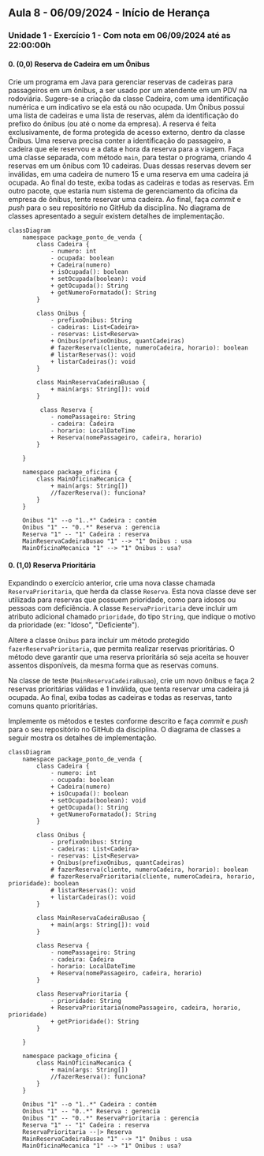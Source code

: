 ## Aula 8 - 06/09/2024 - Início de Herança

### Unidade 1 - Exercício 1 - Com nota em 06/09/2024 até as 22:00:00h

#### 0. (0,0) Reserva de Cadeira em um Ônibus

Crie um programa em Java para gerenciar reservas de cadeiras para passageiros em um ônibus, a ser usado por um atendente em um PDV na rodoviária. Sugere-se a criação da classe Cadeira, com uma identificação numérica e um indicativo se ela está ou não ocupada. Um Ônibus possui uma lista de cadeiras e uma lista de reservas, além da identificação do prefixo do ônibus (ou até o nome da empresa). A reserva é feita exclusivamente, de forma protegida de acesso externo, dentro da classe Ônibus. Uma reserva precisa conter a identificação do passageiro, a cadeira que ele reservou e a data e hora da reserva para a viagem. Faça uma classe separada, com método ```main```, para testar o programa, criando 4 reservas em um ônibus com 10 cadeiras. Duas dessas reservas devem ser inválidas, em uma cadeira de numero 15 e uma reserva em uma cadeira já ocupada. Ao final do teste, exiba todas as cadeiras e todas as reservas. Em outro pacote, que estaria num sistema de gerenciamento da oficina da empresa de ônibus, tente reservar uma cadeira. Ao final, faça _commit_ e _push_ para o seu repositório no GitHub da disciplina. No diagrama de classes apresentado a seguir existem detalhes de implementação.

```mermaid
classDiagram
    namespace package_ponto_de_venda {
        class Cadeira {
            - numero: int
            - ocupada: boolean
            + Cadeira(numero)
            + isOcupada(): boolean
            + setOcupada(boolean): void
            + getOcupada(): String
            + getNumeroFormatado(): String
        }

        class Onibus {
            - prefixoOnibus: String
            - cadeiras: List<Cadeira>
            - reservas: List<Reserva>
            + Onibus(prefixoOnibus, quantCadeiras)
            # fazerReserva(cliente, numeroCadeira, horario): boolean
            # listarReservas(): void
            + listarCadeiras(): void
        }

        class MainReservaCadeiraBusao {
            + main(args: String[]): void
        }

         class Reserva {
            - nomePassageiro: String
            - cadeira: Cadeira
            - horario: LocalDateTime
            + Reserva(nomePassageiro, cadeira, horario)
        }

    }

    namespace package_oficina {
        class MainOficinaMecanica {
            + main(args: String[])
            //fazerReserva(): funciona?
        }
    }

    Onibus "1" --o "1..*" Cadeira : contém
    Onibus "1" -- "0..*" Reserva : gerencia
    Reserva "1" -- "1" Cadeira : reserva
    MainReservaCadeiraBusao "1" --> "1" Onibus : usa
    MainOficinaMecanica "1" --> "1" Onibus : usa?
```

#### 0. (1,0) Reserva Prioritária

Expandindo o exercício anterior, crie uma nova classe chamada `ReservaPrioritaria`, que herda da classe `Reserva`. Esta nova classe deve ser utilizada para reservas que possuem prioridade, como para idosos ou pessoas com deficiência. A classe `ReservaPrioritaria` deve incluir um atributo adicional chamado `prioridade`, do tipo `String`, que indique o motivo da prioridade (ex: "Idoso", "Deficiente").

Altere a classe `Onibus` para incluir um método protegido `fazerReservaPrioritaria`, que permita realizar reservas prioritárias. O método deve garantir que uma reserva prioritária só seja aceita se houver assentos disponíveis, da mesma forma que as reservas comuns.

Na classe de teste (`MainReservaCadeiraBusao`), crie um novo ônibus e faça 2 reservas prioritárias válidas e 1 inválida, que tenta reservar uma cadeira já ocupada. Ao final, exiba todas as cadeiras e todas as reservas, tanto comuns quanto prioritárias.

Implemente os métodos e testes conforme descrito e faça _commit_ e _push_ para o seu repositório no GitHub da disciplina. O diagrama de classes a seguir mostra os detalhes de implementação.

```mermaid
classDiagram
    namespace package_ponto_de_venda {
        class Cadeira {
            - numero: int
            - ocupada: boolean
            + Cadeira(numero)
            + isOcupada(): boolean
            + setOcupada(boolean): void
            + getOcupada(): String
            + getNumeroFormatado(): String
        }

        class Onibus {
            - prefixoOnibus: String
            - cadeiras: List<Cadeira>
            - reservas: List<Reserva>
            + Onibus(prefixoOnibus, quantCadeiras)
            # fazerReserva(cliente, numeroCadeira, horario): boolean
            # fazerReservaPrioritaria(cliente, numeroCadeira, horario, prioridade): boolean
            # listarReservas(): void
            + listarCadeiras(): void
        }

        class MainReservaCadeiraBusao {
            + main(args: String[]): void
        }

        class Reserva {
            - nomePassageiro: String
            - cadeira: Cadeira
            - horario: LocalDateTime
            + Reserva(nomePassageiro, cadeira, horario)
        }

        class ReservaPrioritaria {
            - prioridade: String
            + ReservaPrioritaria(nomePassageiro, cadeira, horario, prioridade)
            + getPrioridade(): String
        }

    }

    namespace package_oficina {
        class MainOficinaMecanica {
            + main(args: String[])
            //fazerReserva(): funciona?
        }
    }

    Onibus "1" --o "1..*" Cadeira : contém
    Onibus "1" -- "0..*" Reserva : gerencia
    Onibus "1" -- "0..*" ReservaPrioritaria : gerencia
    Reserva "1" -- "1" Cadeira : reserva
    ReservaPrioritaria --|> Reserva
    MainReservaCadeiraBusao "1" --> "1" Onibus : usa
    MainOficinaMecanica "1" --> "1" Onibus : usa?
```
